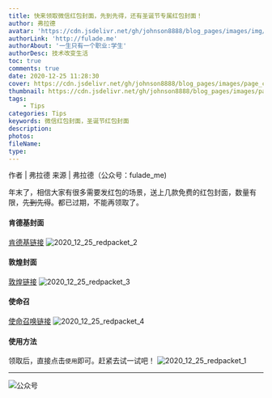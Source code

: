 ```yaml
---
title: 快来领取微信红包封面，先到先得，还有圣诞节专属红包封面！
author: 弗拉德
avatar: 'https://cdn.jsdelivr.net/gh/johnson8888/blog_pages/images/img/avatar.jpg'
authorLink: 'http://fulade.me'
authorAbout: '一生只有一个职业:学生'
authorDesc: 技术改变生活
toc: true
comments: true
date: 2020-12-25 11:28:30
cover: https://cdn.jsdelivr.net/gh/johnson8888/blog_pages/images/page_cover_redpacket.jpeg
thumbnail: https://cdn.jsdelivr.net/gh/johnson8888/blog_pages/images/page_cover_redpacket.jpeg
tags:
    - Tips
categories: Tips
keywords: 微信红包封面，圣诞节红包封面
description:
photos:
fileName:
type:
---
```


作者 | 弗拉德
来源 | 弗拉德（公众号：fulade_me)


年末了，相信大家有很多需要发红包的场景，送上几款免费的红包封面，数量有限，~~先到先得~~。都已过期，不能再领取了。






#### 肯德基封面
[肯德基链接](https://support.weixin.qq.com/cgi-bin/mmsupport-bin/showredpacket?timelimituri=p9NxhhRdhJR3LcM72920&check_type=2)
![2020_12_25_redpacket_2](https://cdn.jsdelivr.net/gh/johnson8888/blog_pages/images/2020_12_25_redpacket_2.jpeg)
#### 敦煌封面
[敦煌链接](https://support.weixin.qq.com/cgi-bin/mmsupport-bin/showredpacket?receiveuri=bAypzj59dkO)
![2020_12_25_redpacket_3](https://cdn.jsdelivr.net/gh/johnson8888/blog_pages/images/2020_12_25_redpacket_3.jpeg)

#### 使命召
[使命召唤链接](https://support.weixin.qq.com/cgi-bin/mmsupport-bin/showredpacket?combinereceiveuri=uQZb7JC3R6Y6c6Ly&check_type=3)
![2020_12_25_redpacket_4](https://cdn.jsdelivr.net/gh/johnson8888/blog_pages/images/2020_12_25_redpacket_4.jpeg)

#### 使用方法
领取后，直接点击`使用`即可。赶紧去试一试吧！
![2020_12_25_redpacket_1](https://cdn.jsdelivr.net/gh/johnson8888/blog_pages/images/2020_12_25_redpacket_1.jpeg)

***  
![公众号](https://cdn.jsdelivr.net/gh/johnson8888/blog_pages/images/page_footer.jpg)
